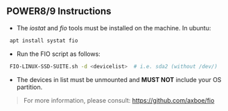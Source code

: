 ## POWER8/9 Instructions

* The *iostat* and *fio* tools must be installed on the machine. In ubuntu:
```bash
 apt install systat fio
```

* Run the FIO script as follows:
```bash
 FIO-LINUX-SSD-SUITE.sh -d <devicelist>  # i.e. sda2 (without /dev/)
``` 

* The devices in list must be unmounted and **MUST NOT** include your OS partition.


> For more information, please consult: https://github.com/axboe/fio

